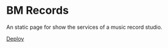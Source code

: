 # BM Records

An static page for show the services of a music record studio.

[Deploy](https://jpin730.github.io/bmrecordsv/)

